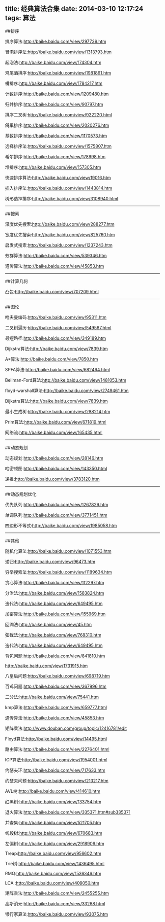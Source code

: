 title: 经典算法合集
date: 2014-03-10 12:17:24
tags: 算法
---
##排序 

排序算法:http://baike.baidu.com/view/297739.htm 

冒泡排序法:http://baike.baidu.com/view/1313793.htm 

起泡法:http://baike.baidu.com/view/174304.htm 

鸡尾酒排序:http://baike.baidu.com/view/1981861.htm 

桶排序:http://baike.baidu.com/view/1784217.htm 
<!--more-->
计数排序:http://baike.baidu.com/view/1209480.htm 

归并排序:http://baike.baidu.com/view/90797.htm 

排序二叉树:http://baike.baidu.com/view/922220.html 

鸽巢排序:http://baike.baidu.com/view/2020276.htm 

基数排序:http://baike.baidu.com/view/1170573.htm 

选择排序法:http://baike.baidu.com/view/1575807.htm 

希尔排序:http://baike.baidu.com/view/178698.htm 

堆排序:http://baike.baidu.com/view/157305.htm 

快速排序算法:http://baike.baidu.com/view/19016.htm 

插入排序法:http://baike.baidu.com/view/1443814.htm 

树形选择排序:http://baike.baidu.com/view/3108940.html 

------------------------------------------------------------

##搜索 

深度优先搜索:http://baike.baidu.com/view/288277.htm 

宽度优先搜索:http://baike.baidu.com/view/825760.htm 

启发式搜索:http://baike.baidu.com/view/1237243.htm 

蚁群算法:http://baike.baidu.com/view/539346.htm 

遗传算法:http://baike.baidu.com/view/45853.htm 

------------------------------------------------------------ 

##计算几何 

凸包:http://baike.baidu.com/view/707209.html 

------------------------------------------------------------ 

##图论 

哈夫曼编码:http://baike.baidu.com/view/95311.htm 

二叉树遍历:http://baike.baidu.com/view/549587.html 

最短路径:http://baike.baidu.com/view/349189.htm 

Dijkstra算法:http://baike.baidu.com/view/7839.htm 

A*算法:http://baike.baidu.com/view/7850.htm 

SPFA算法:http://baike.baidu.com/view/682464.html 

Bellman-Ford算法:http://baike.baidu.com/view/1481053.htm 

floyd-warshall算法:http://baike.baidu.com/view/2749461.htm 

Dijkstra算法:http://baike.baidu.com/view/7839.htm 

最小生成树:http://baike.baidu.com/view/288214.htm 

Prim算法:http://baike.baidu.com/view/671819.html 

网络流:http://baike.baidu.com/view/165435.html 

------------------------------------------------------------ 

##动态规划 

动态规划:http://baike.baidu.com/view/28146.htm 

哈密顿图:http://baike.baidu.com/view/143350.html 

递推:http://baike.baidu.com/view/3783120.htm 

------------------------------------------------------------ 

##动态规划优化 

优先队列:http://baike.baidu.com/view/1267829.htm 

单调队列:http://baike.baidu.com/view/3771451.htm 

四边形不等式:http://baike.baidu.com/view/1985058.htm 

------------------------------------------------------------ 

##其他 

随机化算法:http://baike.baidu.com/view/1071553.htm 

递归:http://baike.baidu.com/view/96473.htm 

穷举搜索法:http://baike.baidu.com/view/1189634.htm 

贪心算法:http://baike.baidu.com/view/112297.htm 

分治法:http://baike.baidu.com/view/1583824.htm 

迭代法:http://baike.baidu.com/view/649495.htm 

加密算法:http://baike.baidu.com/view/155969.htm 

回溯法:http://baike.baidu.com/view/45.htm 

弦截法:http://baike.baidu.com/view/768310.htm 

迭代法:http://baike.baidu.com/view/649495.htm 

背包问题:http://baike.baidu.com/view/841810.htm 

http://baike.baidu.com/view/1731915.htm 

八皇后问题:http://baike.baidu.com/view/698719.htm 

百鸡问题:http://baike.baidu.com/view/367996.htm 

二分法:http://baike.baidu.com/view/75441.htm 

kmp算法:http://baike.baidu.com/view/659777.html 

遗传算法:http://baike.baidu.com/view/45853.htm 

矩阵乘法:http://www.douban.com/group/topic/12416781/edit 

Floyd算法:http://baike.baidu.com/view/14495.html 

路由算法:http://baike.baidu.com/view/2276401.html 

ICP算法:http://baike.baidu.com/view/1954001.html 

约瑟夫环:http://baike.baidu.com/view/717633.htm 

约瑟夫问题:http://baike.baidu.com/view/213217.htm 

AVL树:http://baike.baidu.com/view/414610.htm 

红黑树:http://baike.baidu.com/view/133754.htm 

退火算法:http://baike.baidu.com/view/335371.htm#sub335371 

并查集:http://baike.baidu.com/view/521705.htm 

线段树:http://baike.baidu.com/view/670683.htm 


左偏树:http://baike.baidu.com/view/2918906.htm 

Treap:http://baike.baidu.com/view/956602.htm 

Trie树:http://baike.baidu.com/view/1436495.html 

RMQ:http://baike.baidu.com/view/1536346.htm 

LCA :http://baike.baidu.com/view/409050.htm 

矩阵乘法:http://baike.baidu.com/view/2455255.htm 

高斯消元:http://baike.baidu.com/view/33268.html 

银行家算法:http://baike.baidu.com/view/93075.htm 